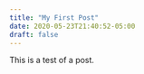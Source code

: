 ```yaml
---
title: "My First Post"
date: 2020-05-23T21:40:52-05:00
draft: false
---
```


This is a test of a post.